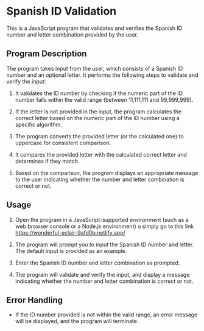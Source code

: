 # Spanish ID Validation

This is a JavaScript program that validates and verifies the Spanish ID number and letter combination provided by the user.

## Program Description

The program takes input from the user, which consists of a Spanish ID number and an optional letter. It performs the following steps to validate and verify the input:

1. It validates the ID number by checking if the numeric part of the ID number falls within the valid range (between 11,111,111 and 99,999,999).

2. If the letter is not provided in the input, the program calculates the correct letter based on the numeric part of the ID number using a specific algorithm.

3. The program converts the provided letter (or the calculated one) to uppercase for consistent comparison.

4. It compares the provided letter with the calculated correct letter and determines if they match.

5. Based on the comparison, the program displays an appropriate message to the user indicating whether the number and letter combination is correct or not.

## Usage


1. Open the program in a JavaScript-supported environment (such as a web browser console or a Node.js environment) o simply go to this link https://wonderful-eclair-9afd0b.netlify.app/

2. The program will prompt you to input the Spanish ID number and letter. The default input is provided as an example.

3. Enter the Spanish ID number and letter combination as prompted.

4. The program will validate and verify the input, and display a message indicating whether the number and letter combination is correct or not.

## Error Handling

- If the ID number provided is not within the valid range, an error message will be displayed, and the program will terminate.
